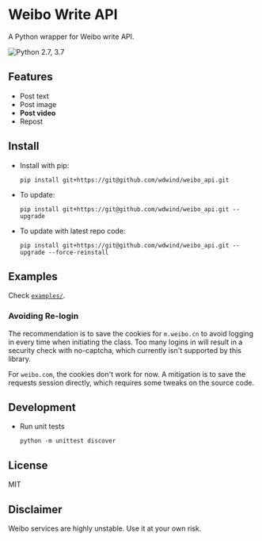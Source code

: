 # Weibo Write API

A Python wrapper for Weibo write API.

![Python 2.7, 3.7](https://img.shields.io/badge/Python-2.7%2C%203.7-3776ab.svg?maxAge=2592000)

## Features

* Post text
* Post image
* **Post video**
* Repost

## Install

* Install with pip:
  ```
  pip install git+https://git@github.com/wdwind/weibo_api.git
  ```

* To update:
  ```
  pip install git+https://git@github.com/wdwind/weibo_api.git --upgrade
  ```

* To update with latest repo code:
  ```
  pip install git+https://git@github.com/wdwind/weibo_api.git --upgrade --force-reinstall
  ```

## Examples

Check [``examples/``](examples/).

### Avoiding Re-login

The recommendation is to save the cookies for `m.weibo.cn` to avoid logging in every time when initiating the class. Too many logins in will result in a security check with no-captcha, which currently isn't supported by this library. 

For `weibo.com`, the cookies don't work for now. A mitigation is to save the requests session directly, which requires some tweaks on the source code.

## Development

* Run unit tests
  ```
  python -m unittest discover
  ```

## License

MIT

## Disclaimer

Weibo services are highly unstable. Use it at your own risk.

